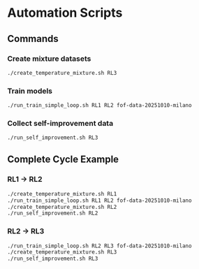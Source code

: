 # Automation Scripts

## Commands

### Create mixture datasets
```bash
./create_temperature_mixture.sh RL3
```

### Train models
```bash
./run_train_simple_loop.sh RL1 RL2 fof-data-20251010-milano
```

### Collect self-improvement data
```bash
./run_self_improvement.sh RL3
```

## Complete Cycle Example

### RL1 → RL2
```bash
./create_temperature_mixture.sh RL1
./run_train_simple_loop.sh RL1 RL2 fof-data-20251010-milano
./create_temperature_mixture.sh RL2
./run_self_improvement.sh RL2
```

### RL2 → RL3
```bash
./run_train_simple_loop.sh RL2 RL3 fof-data-20251010-milano
./create_temperature_mixture.sh RL3
./run_self_improvement.sh RL3
```